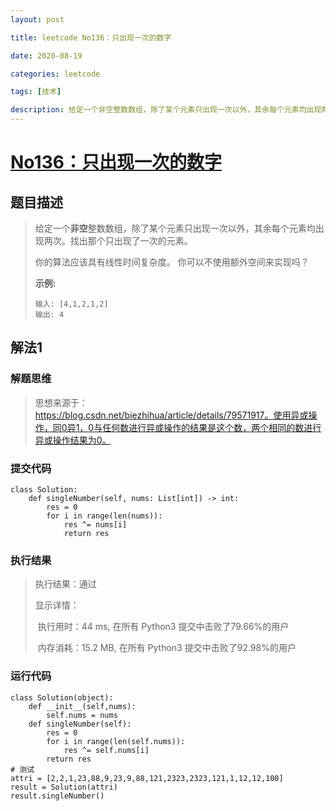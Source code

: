 ```yaml
---
layout: post

title: leetcode No136：只出现一次的数字

date: 2020-08-19

categories: leetcode

tags: [技术]

description: 给定一个非空整数数组，除了某个元素只出现一次以外，其余每个元素均出现两次。找出那个只出现了一次的元素。
---
```


# [No136：只出现一次的数字](https://leetcode-cn.com/problems/single-number/)

## 题目描述

> 给定一个**非空**整数数组，除了某个元素只出现一次以外，其余每个元素均出现两次。找出那个只出现了一次的元素。
>
> 你的算法应该具有线性时间复杂度。 你可以不使用额外空间来实现吗？
>
> **示例:**
>
> ```
> 输入: [4,1,2,1,2]
> 输出: 4
> ```

## 解法1

### 解题思维

> 思想来源于：https://blog.csdn.net/biezhihua/article/details/79571917。使用异或操作，同0异1，0与任何数进行异或操作的结果是这个数，两个相同的数进行异或操作结果为0。

### 提交代码

```
class Solution:
	def singleNumber(self, nums: List[int]) -> int:
        res = 0
        for i in range(len(nums)):
            res ^= nums[i]
            return res 
```

### 执行结果

> 执行结果：通过
>
> 显示详情：
>
> ​	执行用时：44 ms, 在所有 Python3 提交中击败了79.66%的用户
>
> ​	内存消耗：15.2 MB, 在所有 Python3 提交中击败了92.98%的用户

### 运行代码

```
class Solution(object):
    def __init__(self,nums):
        self.nums = nums
    def singleNumber(self):
        res = 0
        for i in range(len(self.nums)):
            res ^= self.nums[i]
        return res 
# 测试
attri = [2,2,1,23,88,9,23,9,88,121,2323,2323,121,1,12,12,100]
result = Solution(attri)
result.singleNumber()
```